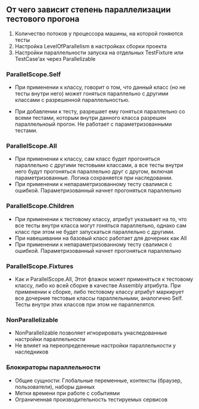 ## От чего зависит степень параллелизации тестового прогона

1. Количество потоков у процессора машины, на которой гоняются тесты
2. Настройка LevelOfParallelism в настройках сборки проекта  
3. Настройки параллельности запуска на отдельных TestFixture или TestCase’ах через Parallelizable



### ParallelScope.Self
- При применении к классу, говорит о том, что данный класс (но не тесты внутри него)
 может гоняться параллельно с другими классами с разрешенной параллельностью. 
 
 - При добавлении к тесту, разрешает ему гоняться параллельно со всеми тестами,
  которым внутри данного класса разрешен параллельноый прогон. 
 Не работает с параметризованными тестами.

### ParallelScope.All

- При применении к классу,  сам класс будет прогоняться параллельно с другими тестовыми классами, 
а все тесты внутри него будут прогоняться параллельно друг с другом, включая параметризованные. Логика сохраняется при наследовании.
- При применении к непараметризованному тесту свалимся с ошибкой. Параметризованный начнет прогоняться параллельно 

### ParallelScope.Children

- При применении к тестовому классу, атрибут указывает на то, что все тесты внутри класса могут гоняться параллельно, однако сам класс при этом не будет запускаться параллельно с другими.
- При навешивании на базовый класс работает для дочерних как All
- При применении к непараметризованному тесту свалимся с ошибкой. Параметризованный начнет прогоняться параллельно 


### ParallelScope.Fixtures
- Как и ParallelScope.All, Этот флажок может применяться к тестовому классу, либо ко всей сборке в качестве Assembly атрибута. При применении к сборке, либо тестовому классу атрибут маркирует все дочерние тестовые классы параллельными, аналогично Self. Тесты внутри этих классов при этом не параллелятся. 


### NonParallelizable
- NonParallelizable позволяет игнорировать унаследованные настройки параллельности
- Не влияет на переопределенные настройки параллельности у наследников




### Блокираторы параллельности
- Общие сущности: Глобальные переменные, контексты (браузер, пользователи), наборы данных
- Метки времени при работе с событиями
- Ограниченная производительность тестируемых сервисов
